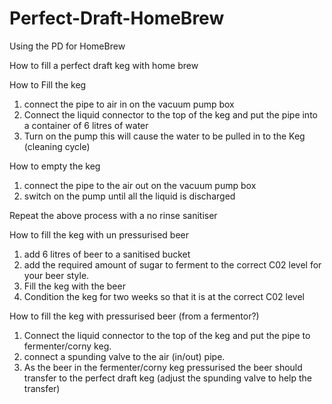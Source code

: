 # Perfect-Draft-HomeBrew
Using the PD for HomeBrew

How to fill a perfect draft keg with home brew

How to Fill the keg
1) connect the pipe to air in on the vacuum pump box
2) Connect the liquid connector to the top of the keg and put the pipe into a container of 6 litres of water 
3) Turn on the pump this will cause the water to be pulled in to the Keg (cleaning cycle)

How to empty the keg
1) connect the pipe to the air out on the vacuum pump box
2) switch on the pump until all the liquid is discharged 

Repeat the above process with a no rinse sanitiser 

How to fill the keg with un pressurised beer
1) add 6 litres of beer to a sanitised bucket 
2) add the required amount of sugar to ferment to the correct C02 level for your beer style.
3) Fill the keg with the beer 
4) Condition the keg for two weeks so that it is at the correct C02 level

How to fill the keg with pressurised beer (from a fermentor?)
1) Connect the liquid connector to the top of the keg and put the pipe to fermenter/corny keg.
3) connect a spunding valve to the air (in/out) pipe.
3) As the beer in the fermenter/corny keg pressurised the beer should transfer to the perfect draft keg (adjust the spunding valve to help the transfer)

